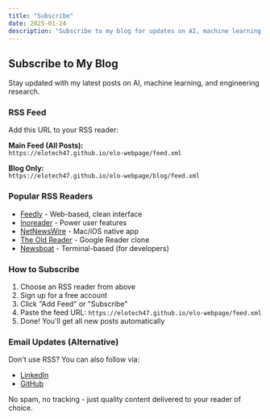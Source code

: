 ```yaml
---
title: "Subscribe"
date: 2025-01-24
description: "Subscribe to my blog for updates on AI, machine learning, and engineering research"
---
```


## Subscribe to My Blog

Stay updated with my latest posts on AI, machine learning, and engineering research.

### RSS Feed

Add this URL to your RSS reader:

**Main Feed (All Posts):**  
`https://elotech47.github.io/elo-webpage/feed.xml`

**Blog Only:**  
`https://elotech47.github.io/elo-webpage/blog/feed.xml`

### Popular RSS Readers

- [Feedly](https://feedly.com/) - Web-based, clean interface
- [Inoreader](https://www.inoreader.com/) - Power user features
- [NetNewsWire](https://netnewswire.com/) - Mac/iOS native app
- [The Old Reader](https://theoldreader.com/) - Google Reader clone
- [Newsboat](https://newsboat.org/) - Terminal-based (for developers)

### How to Subscribe

1. Choose an RSS reader from above
2. Sign up for a free account
3. Click "Add Feed" or "Subscribe"
4. Paste the feed URL: `https://elotech47.github.io/elo-webpage/feed.xml`
5. Done! You'll get all new posts automatically

### Email Updates (Alternative)

Don't use RSS? You can also follow via:
- [LinkedIn](https://linkedin.com/in/eloghosa-ikponmwoba)
- [GitHub](https://github.com/elotechy)

No spam, no tracking - just quality content delivered to your reader of choice.
